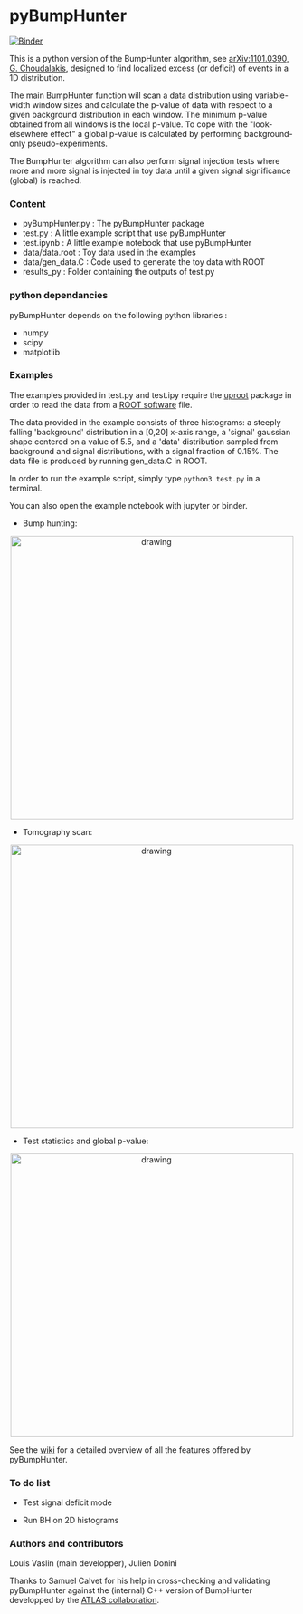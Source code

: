 # pyBumpHunter

[![Binder](https://mybinder.org/badge_logo.svg)](https://mybinder.org/v2/gh/lovaslin/pyBumpHunter/master)

This is a python version of the BumpHunter algorithm, see [arXiv:1101.0390, G. Choudalakis](https://arxiv.org/abs/1101.0390), designed to find localized excess (or deficit) of events in a 1D distribution.

The main BumpHunter function will scan a data distribution using variable-width window sizes and calculate the p-value of data with respect to a given background distribution in each window. The minimum p-value obtained from all windows is the local p-value. To cope with the "look-elsewhere effect" a global p-value is calculated by performing background-only pseudo-experiments.

The BumpHunter algorithm can also perform signal injection tests where more and more signal is injected in toy data until a given signal significance (global) is reached.

### Content

* pyBumpHunter.py : The pyBumpHunter package
* test.py : A little example script that use pyBumpHunter
* test.ipynb : A little example notebook that use pyBumpHunter
* data/data.root  : Toy data used in the examples
* data/gen_data.C : Code used to generate the toy data with ROOT
* results_py : Folder containing the outputs of test.py

### python dependancies

pyBumpHunter depends on the following python libraries :

* numpy
* scipy
* matplotlib

### Examples

The examples provided in test.py and test.ipy require the [uproot](https://github.com/scikit-hep/uproot) package in order to read the data from a [ROOT software](https://root.cern.ch/) file.

The data provided in the example consists of three histograms: a steeply falling 'background' distribution in a [0,20] x-axis range, a 'signal' gaussian shape centered on a value of 5.5, and a 'data' distribution sampled from background and signal distributions, with a signal fraction of 0.15%. The data file is produced by running gen_data.C in ROOT.

In order to run the example script, simply type `python3 test.py` in a terminal.

You can also open the example notebook with jupyter or binder.

* Bump hunting:

<p align="center">
<img src="https://raw.githubusercontent.com/lovaslin/pyBumpHunter/master/results_py/bump.png" title="drawing"  width="500">
</p>

* Tomography scan:

<p align="center">
<img src="https://raw.githubusercontent.com/lovaslin/pyBumpHunter/master/results_py/tomography.png" title="drawing"  width="500">
</p>

* Test statistics and global p-value:

<p align="center">
<img src="https://raw.githubusercontent.com/lovaslin/pyBumpHunter/master/results_py/BH_statistics.png" title="drawing"  width="500">
</p>

See the [wiki](https://github.com/lovaslin/pyBumpHunter/wiki) for a detailed overview of all the features offered by pyBumpHunter.

### To do list

* Test signal deficit mode

* Run BH on 2D histograms

### Authors and contributors

Louis Vaslin (main developper), Julien Donini

Thanks to Samuel Calvet for his help in cross-checking and validating pyBumpHunter against the (internal) C++ version of BumpHunter developped by the [ATLAS collaboration](https://atlas.cern/).
